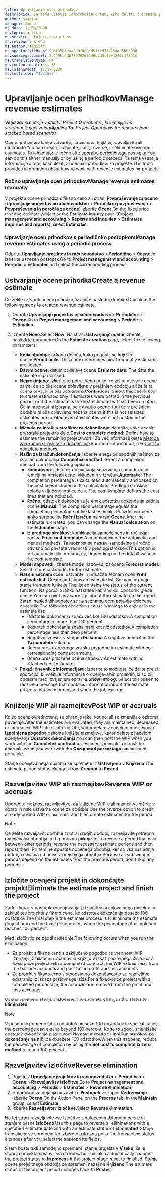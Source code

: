 ```yaml
---
title: Upravljanje ocen prihodkov
description: Ta tema vsebuje informacije o tem, kako delati z ocenami prihodkov za projekte.
author: sigitac
manager: Annbe
ms.date: 11/04/2020
ms.topic: article
ms.service: project-operations
ms.reviewer: kfend
ms.author: sigitac
ms.openlocfilehash: 98df0301eaa8e9f8e9cd51fc5714254ae3bbc83d
ms.sourcegitcommit: 2d399bc9d07807626f0d6b2d0cf304240c47591c
ms.translationtype: HT
ms.contentlocale: sl-SI
ms.lasthandoff: 11/17/2020
ms.locfileid: "4531555"
---
```

# <a name="manage-revenue-estimates"></a><span data-ttu-id="8b198-103">Upravljanje ocen prihodkov</span><span class="sxs-lookup"><span data-stu-id="8b198-103">Manage revenue estimates</span></span>

<span data-ttu-id="8b198-104">_**Velja za:** scenarije v storitvi Project Operations , ki temeljijo na virih/manjkajoči zalogi_</span><span class="sxs-lookup"><span data-stu-id="8b198-104">_**Applies To:** Project Operations for resource/non-stocked based scenarios_</span></span>

<span data-ttu-id="8b198-105">Ocene prihodkov lahko ustvarite, izračunate, knjižite, razveljavite ali odstranite.</span><span class="sxs-lookup"><span data-stu-id="8b198-105">You can create, calculate, post, reverse, or eliminate revenue estimates.</span></span> <span data-ttu-id="8b198-106">To lahko storite ročno ali z uporabo periodičnega postopka.</span><span class="sxs-lookup"><span data-stu-id="8b198-106">You can do this either manually or by using a periodic process.</span></span> <span data-ttu-id="8b198-107">Ta tema vsebuje informacije o tem, kako delati z ocenami prihodkov za projekte.</span><span class="sxs-lookup"><span data-stu-id="8b198-107">This topic provides information about how to work with revenue estimates for projects.</span></span>

### <a name="manage-revenue-estimates-manually"></a><span data-ttu-id="8b198-108">Ročno upravljanje ocen prihodkov</span><span class="sxs-lookup"><span data-stu-id="8b198-108">Manage revenue estimates manually</span></span>

<span data-ttu-id="8b198-109">V projektu ocene prihodka s fiksno ceno ali strani **Povpraševanje za oceno** (**Upravljanje projektov in računovodstvo** > **Poročila in povpraševanja** > **Povpraševanja in poročila za ocene**) izberite **Ocene**.</span><span class="sxs-lookup"><span data-stu-id="8b198-109">On the fixed price revenue estimate project or the **Estimate inquiry** page (**Project management and accounting** > **Reports and inquiries** > **Estimates inquiries and reports**), select **Estimates**.</span></span>

### <a name="manage-revenue-estimates-using-a-periodic-process"></a><span data-ttu-id="8b198-110">Upravljanje ocen prihodkov s periodičnim postopkom</span><span class="sxs-lookup"><span data-stu-id="8b198-110">Manage revenue estimates using a periodic process</span></span>

<span data-ttu-id="8b198-111">Odprite **Upravljanje projektov in računovodstvo** > **Periodično** > **Ocene** in izberite ustrezen postopek.</span><span class="sxs-lookup"><span data-stu-id="8b198-111">Go to **Project management and accounting** > **Periodic** > **Estimates** and select the corresponding process.</span></span>

## <a name="create-a-revenue-estimate"></a><span data-ttu-id="8b198-112">Ustvarjanje ocene prihodka</span><span class="sxs-lookup"><span data-stu-id="8b198-112">Create a revenue estimate</span></span>

<span data-ttu-id="8b198-113">Če želite ustvariti oceno prihodka, izvedite naslednje korake.</span><span class="sxs-lookup"><span data-stu-id="8b198-113">Complete the following steps to create a revenue estimate.</span></span> 

1. <span data-ttu-id="8b198-114">Odprite **Upravljanje projektov in računovodstvo** > **Periodično** > **Ocene**.</span><span class="sxs-lookup"><span data-stu-id="8b198-114">Go to **Project management and accounting** > **Periodic** > **Estimates**.</span></span>
2. <span data-ttu-id="8b198-115">Izberite **Novo**.</span><span class="sxs-lookup"><span data-stu-id="8b198-115">Select **New**.</span></span> <span data-ttu-id="8b198-116">Na strani **Ustvarjanje ocene** izberite naslednje parametre:</span><span class="sxs-lookup"><span data-stu-id="8b198-116">On the **Estimate creation** page, select the following parameters:</span></span>

   - <span data-ttu-id="8b198-117">**Koda obdobja**: ta koda določa, kako pogosto se knjižijo ocene.</span><span class="sxs-lookup"><span data-stu-id="8b198-117">**Period code**: This code determines how frequently estimates are posted.</span></span>
   - <span data-ttu-id="8b198-118">**Datum ocene**: datum obdelave ocene.</span><span class="sxs-lookup"><span data-stu-id="8b198-118">**Estimate date**: The date the estimate is processed.</span></span>
   - <span data-ttu-id="8b198-119">**Neprekinjeno**: izberite to potrditveno polje, če želite ustvariti ocene samo, če so bile ocene objavljene v prejšnjem obdobju ali če je ta ocena prva, ki je bila ustvarjena.</span><span class="sxs-lookup"><span data-stu-id="8b198-119">**Continuous**: Select this check box to create estimates only if estimates were posted in the previous period, or if the estimate is the first estimate that has been created.</span></span> <span data-ttu-id="8b198-120">Če ta možnost ni izbrana, se ustvarijo ocene, tudi če v prejšnjem obdobju ni bila objavljena nobena ocena.</span><span class="sxs-lookup"><span data-stu-id="8b198-120">If this is not selected, estimates are created even if estimates were not posted in the previous period.</span></span>
   - <span data-ttu-id="8b198-121">**Metoda za izračun stroškov za dokončanje**: določite, kako oceniti preostalo projektno delo.</span><span class="sxs-lookup"><span data-stu-id="8b198-121">**Cost to complete method**: Define how to estimate the remaining project work.</span></span> <span data-ttu-id="8b198-122">Za več informacij glejte [Metoda za izračun stroškov za dokončanje](cost-complete-methods.md).</span><span class="sxs-lookup"><span data-stu-id="8b198-122">For more information, see [Cost to complete methods](cost-complete-methods.md).</span></span>
   - <span data-ttu-id="8b198-123">**Način za izračun dokončanja**: izberite enega od spodnjih načinov za izračun dokončanja:</span><span class="sxs-lookup"><span data-stu-id="8b198-123">**Completion method**: Select a completion method from the following options:</span></span>
     - <span data-ttu-id="8b198-124">**Samodejno**: odstotek dokončanja se izračuna samodejno in temelji na vrsticah cene, vključenih v izračun.</span><span class="sxs-lookup"><span data-stu-id="8b198-124">**Automatic**: The completion percentage is calculated automatically and based on the cost lines included in the calculation.</span></span> <span data-ttu-id="8b198-125">Predloga stroškov določa vključene vrstice cene.</span><span class="sxs-lookup"><span data-stu-id="8b198-125">The cost template defines the cost lines that are included.</span></span>
     - <span data-ttu-id="8b198-126">**Ročno**: odstotek dokončanja je enak odstotku dokončanja zadnje ocene.</span><span class="sxs-lookup"><span data-stu-id="8b198-126">**Manual**: The completion percentage equals the completion percentage of the last estimate.</span></span> <span data-ttu-id="8b198-127">Po izdelavi ocene lahko spremenite **Ročni izračun** na strani **Ocene**.</span><span class="sxs-lookup"><span data-stu-id="8b198-127">After the estimate is created, you can change the **Manual calculation** on the **Estimates** page.</span></span>
     - <span data-ttu-id="8b198-128">**Iz predloge stroškov**: kombinacija samodejnega in ročnega načina.</span><span class="sxs-lookup"><span data-stu-id="8b198-128">**From cost template**: A combination of the automatic and manual methods.</span></span> <span data-ttu-id="8b198-129">Ta možnost se nastavi samodejno ali ročno, odvisno od privzete vrednosti v predlogi stroškov.</span><span class="sxs-lookup"><span data-stu-id="8b198-129">This option is set automatically or manually, depending on the default value in the cost template.</span></span>
   - <span data-ttu-id="8b198-130">**Model napovedi**: izberite model napovedi za oceno.</span><span class="sxs-lookup"><span data-stu-id="8b198-130">**Forecast model**: Select a forecast model for the estimate.</span></span>
   - <span data-ttu-id="8b198-131">**Natisni seznam ocen**: ustvarite in prikažite seznam ocen.</span><span class="sxs-lookup"><span data-stu-id="8b198-131">**Print estimate list**: Create and show an estimate list.</span></span> <span data-ttu-id="8b198-132">Seznam vsebuje stanje trenutne funkcije.</span><span class="sxs-lookup"><span data-stu-id="8b198-132">The list contains the status of the current function.</span></span> <span data-ttu-id="8b198-133">Na poročilo lahko natisnete kakršno koli opozorilo glede ocene.</span><span class="sxs-lookup"><span data-stu-id="8b198-133">You can print any warnings about the estimate on the report.</span></span> <span data-ttu-id="8b198-134">Zaradi naslednjih pogojev se na seznamu ocen pojavijo določena opozorila:</span><span class="sxs-lookup"><span data-stu-id="8b198-134">The following conditions cause warnings to appear in the estimate list:</span></span>
     - <span data-ttu-id="8b198-135">Odstotek dokončanja znaša več kot 100 odstotkov.</span><span class="sxs-lookup"><span data-stu-id="8b198-135">A completion percentage of more than 100 percent.</span></span>
     - <span data-ttu-id="8b198-136">Odstotek dokončanja znaša manj kot nič odstotkov.</span><span class="sxs-lookup"><span data-stu-id="8b198-136">A completion percentage less than zero percent.</span></span>
     - <span data-ttu-id="8b198-137">Negativni znesek v stolpcu **Do konca**.</span><span class="sxs-lookup"><span data-stu-id="8b198-137">A negative amount in the **To complete** column.</span></span>
     - <span data-ttu-id="8b198-138">Ocena brez ustreznega zneska pogodbe.</span><span class="sxs-lookup"><span data-stu-id="8b198-138">An estimate with no corresponding contract amount.</span></span>
     - <span data-ttu-id="8b198-139">Ocena brez priložene ocene stroškov.</span><span class="sxs-lookup"><span data-stu-id="8b198-139">An estimate with no attached cost estimate.</span></span>
   - <span data-ttu-id="8b198-140">**Pokaži dnevnik z informacijami**: izberite to možnost, če želite prejeti sporočilo, ki vsebuje informacije o ocenjevalnih projektih, ki so bili obdelani med izvajanjem opravila.</span><span class="sxs-lookup"><span data-stu-id="8b198-140">**Show Infolog**: Select this option to receive a message that contains information about the estimate projects that were processed when the job was run.</span></span>


## <a name="post-wip-or-accruals"></a><span data-ttu-id="8b198-141">Knjiženje WIP ali razmejitev</span><span class="sxs-lookup"><span data-stu-id="8b198-141">Post WIP or accruals</span></span>

<span data-ttu-id="8b198-142">Ko so ocene ovrednotene, se ohranijo take, kot so, ali se zmanjšajo oziroma povečajo.</span><span class="sxs-lookup"><span data-stu-id="8b198-142">After the estimates are evaluated, they are maintained, decreased, or increased.</span></span> <span data-ttu-id="8b198-143">WIP lahko nato knjižite, kadar delate z načelom ocenjevanja **Izpolnjena pogodba** oziroma knjižite razmejitve, kadar delate z načelom ocenjevanja **Odstotek dokončanja**.</span><span class="sxs-lookup"><span data-stu-id="8b198-143">You can then post the WIP when you work with the **Completed contract** assessment principle, or post the accruals when you work with the **Completed percentage** assessment principle.</span></span>
  
<span data-ttu-id="8b198-144">Stanje ocenjevalnega obdobja se spremeni iz **Ustvarjeno** v **Knjiženo**.</span><span class="sxs-lookup"><span data-stu-id="8b198-144">The estimate period status changes from **Created** to **Posted**.</span></span>

## <a name="reverse-wip-or-accruals"></a><span data-ttu-id="8b198-145">Razveljavitev WIP ali razmejitev</span><span class="sxs-lookup"><span data-stu-id="8b198-145">Reverse WIP or accruals</span></span>

<span data-ttu-id="8b198-146">Uporabite možnost razveljavitve, da knjižene WIP-e ali razmejitve pišete v dobro in nato ustvarite ocene za obdobje.</span><span class="sxs-lookup"><span data-stu-id="8b198-146">Use the reverse option to credit already posted WIP or accruals, and then create estimates for the period.</span></span>

> [!NOTE]
> <span data-ttu-id="8b198-147">Če želite razveljaviti obdobje znotraj drugih obdobij, razveljavite potrebna ocenjevalna obdobja in jih ponovno poknjižite.</span><span class="sxs-lookup"><span data-stu-id="8b198-147">To reverse a period that is in between other periods, reverse the necessary estimate periods and then repost them.</span></span> <span data-ttu-id="8b198-148">Pri tem ne izpustite nobenega obdobja, ker so vsa naslednja obdobja odvisna od ocen iz prejšnjega obdobja.</span><span class="sxs-lookup"><span data-stu-id="8b198-148">Because all subsequent periods depend on the estimates from the previous period, don't skip any periods.</span></span>

## <a name="eliminate-the-estimate-project-and-finish-the-project"></a><span data-ttu-id="8b198-149">Izločite ocenjeni projekt in dokončajte projekt</span><span class="sxs-lookup"><span data-stu-id="8b198-149">Eliminate the estimate project and finish the project</span></span>

<span data-ttu-id="8b198-150">Zadnji korak v postopku ocenjevanja je izločitev ocenjevalnega projekta in zaključitev projekta s fiksno ceno, ko odstotek dokončanja doseže 100 odstotkov.</span><span class="sxs-lookup"><span data-stu-id="8b198-150">The final step in the estimate process is to eliminate the estimate project and end the fixed price project when the percentage of completion reaches 100 percent.</span></span>

<span data-ttu-id="8b198-151">Med izločitvijo se zgodi naslednje:</span><span class="sxs-lookup"><span data-stu-id="8b198-151">The following occurs when you run the elimination:</span></span>

- <span data-ttu-id="8b198-152">Za projekt s fiksno ceno z zaključeno pogodbo se vrednosti WIP izbrišejo iz bilančnih računov in knjižijo v izkaz poslovnega izida.</span><span class="sxs-lookup"><span data-stu-id="8b198-152">For a fixed price project with a completed contract, the WIP values clear from the balance accounts and post to the profit and loss accounts.</span></span>
- <span data-ttu-id="8b198-153">Za projekt s fiksno ceno s stoodstotno dokončanostjo se razmejitve odstranijo iz izkaza poslovnega izida.</span><span class="sxs-lookup"><span data-stu-id="8b198-153">For a fixed-price project with a completed percentage, the accruals are removed from the profit and loss accounts.</span></span>

<span data-ttu-id="8b198-154">Ocena spremeni stanje v **Izločeno**.</span><span class="sxs-lookup"><span data-stu-id="8b198-154">The estimate changes the status to **Eliminated**.</span></span>

> [!NOTE]
> <span data-ttu-id="8b198-155">V posebnih primerih lahko odstotek preseže 100 odstotkov.</span><span class="sxs-lookup"><span data-stu-id="8b198-155">In special cases, the percentage can extend beyond 100 percent.</span></span> <span data-ttu-id="8b198-156">Ko se to zgodi, zmanjšajte odstotek dokončanja z atributom **Nastavi metodo za izračun stroškov za dokončanje na nič**, da dosežete 100 odstotkov.</span><span class="sxs-lookup"><span data-stu-id="8b198-156">When this happens, reduce the percentage of completion by using the **Set cost to complete to zero method** to reach 100 percent.</span></span>

## <a name="reverse-elimination"></a><span data-ttu-id="8b198-157">Razveljavitev izločitve</span><span class="sxs-lookup"><span data-stu-id="8b198-157">Reverse elimination</span></span>

1. <span data-ttu-id="8b198-158">Pojdite v **Upravljanje projektov in računovodstvo** > **Periodično** > **Ocene** > **Razveljavitev izločitve**.</span><span class="sxs-lookup"><span data-stu-id="8b198-158">Go to **Project management and accounting** > **Periodic** > **Estimates** > **Reverse elimination**.</span></span> 
2. <span data-ttu-id="8b198-159">V podoknu za dejanja na zavihku **Postopek** v skupini **Vzdrževanje** izberite **Ocena**.</span><span class="sxs-lookup"><span data-stu-id="8b198-159">On the Action Pane, on the **Process** tab, in the **Maintain** group, select **Estimate**.</span></span> 
3. <span data-ttu-id="8b198-160">Izberite **Razveljavitev izločitve**.</span><span class="sxs-lookup"><span data-stu-id="8b198-160">Select **Reverse elimination**.</span></span>

<span data-ttu-id="8b198-161">Na tej strani razveljavite vse izločitve z določenim datumom ocene in stanjem ocene **Izločeno**.</span><span class="sxs-lookup"><span data-stu-id="8b198-161">Use this page to reverse all eliminations with a specified estimate date and with an estimate status of **Eliminated**.</span></span> <span data-ttu-id="8b198-162">Stanje transakcije se spremeni, ko izberete ustrezna polja.</span><span class="sxs-lookup"><span data-stu-id="8b198-162">The transaction status changes after you select the appropriate fields.</span></span>

<span data-ttu-id="8b198-163">S tem boste tudi samodejno spremenili stanje projekta v **V teku**, če je stopnja projekta nastavljena na končano.</span><span class="sxs-lookup"><span data-stu-id="8b198-163">This also automatically changes the project status to **In process** if the project stage is set to finished.</span></span> <span data-ttu-id="8b198-164">Stanje ocene projektnega obdobja se spremeni nazaj na **Knjiženo**.</span><span class="sxs-lookup"><span data-stu-id="8b198-164">The estimate status of the project period changes back to **Posted**.</span></span>
